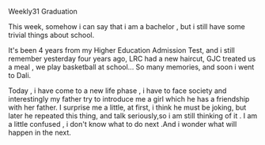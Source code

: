 Weekly31  Graduation 

This week, somehow i can say that i am a bachelor , but i still have some trivial things about school. 

It's been 4 years from my Higher Education Admission Test, and i still remember yesterday four years ago, LRC had a new haircut, GJC treated us a meal , we play basketball at school... So many memories, and soon i went to Dali. 

Today , i have come to a new life phase , i have to face society and interestingly my father try to introduce me a girl which he has a friendship with her father. I surprise me a little, at first, i think he must be joking, but later he repeated this thing, and talk seriously,so i am still  thinking of it . I am a little confused , i don't know what to do next .And i wonder what will happen in the next. 